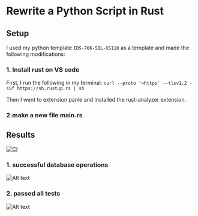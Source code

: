 
# Rewrite a Python Script in Rust


## Setup

I used my python template `IDS-706-SQL-XS110` as a template and made the following modifications: 

### 1. Install rust on VS code

First, I run the following in my terminal: 
```curl --proto '=https' --tlsv1.2 -sSf https://sh.rustup.rs | sh```

Then I went to extension panle and installed the rust-analyzer extension.


### 2.make a new file  main.rs


### 

## Results

[![CI](https://github.com/nogibjj/IDS-706-Python-SQL-XS110/actions/workflows/cicd.yml/badge.svg)](https://github.com/nogibjj/IDS-706-Python-SQL-XS110/actions/workflows/cicd.yml)

### 1. successful database operations

![Alt text](image/image1.png)

### 2. passed all tests
![Alt text](image/image2.png)